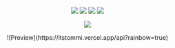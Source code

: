  <p align="center">
  <a href="https://discord.com/users/795761865690316811" target"blank_"><img src="https://img.shields.io/badge/discord%20-111111.svg?&style=for-the-badge&logo=discord&logoColor=white"></a>
   <a href="https://instagram.com/m3rtcim" target"blank_"><img src="https://img.shields.io/badge/INSTAGRAM%20-111111.svg?&style=for-the-badge&logo=instagram&logoColor=white"></a>
   <a href="https://open.spotify.com/user/9vedqsjezbteu0vx5h4hbro85" target"blank_"><img src="https://img.shields.io/badge/Spotify%20-111111.svg?&style=for-the-badge&logo=spotify&logoColor=white"></a>
   <a href="https://github.com/motivecik" target"blank_"><img src="https://img.shields.io/badge/GitHub%20-111111.svg?&style=for-the-badge&logo=github&logoColor=white"></a>
    <p align="center">
   
   <a href="https://discord.com/users/795761865690316811" target="_blank">
      <img src="https://lanyard-profile-readme.vercel.app/api/795761865690316811?bg=111111">
   </a>
</div>

 <p align="center">
![Preview](https://itstommi.vercel.app/api?rainbow=true)
